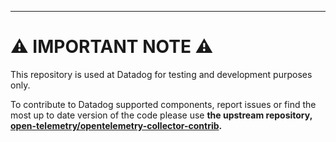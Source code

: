 ---

# :warning: IMPORTANT NOTE :warning:

This repository is used at Datadog for testing and development purposes only.

To contribute to Datadog supported components, report issues or find the most up to date version of the code please use **the upstream repository, [open-telemetry/opentelemetry-collector-contrib](https://github.com/open-telemetry/opentelemetry-collector-contrib).**
